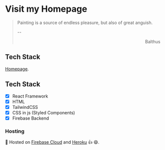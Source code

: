 # Visit my Homepage 
> Painting is a source of endless pleasure, but also of great anguish.   
> 
> -- <cite><p style='text-align: right;'> Balthus </p></cite>


## Tech Stack

[Homepage](https://mludovici.github.io/).



## Tech Stack
- [X] React Framework
- [X] HTML
- [X] TailwindCSS
- [X] CSS in js (Styled Components)
- [X] Firebase Backend

### Hosting
🚢 Hosted on [Firebase Cloud](https://homepage-e3c03.web.app/) and [Heroku](https://mlud-homepage.herokuapp.com/) 👍 😄.


